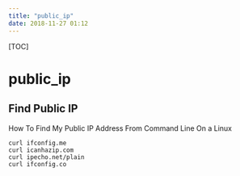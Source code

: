 ```yaml
---
title: "public_ip"
date: 2018-11-27 01:12
---
```



[TOC]


# public_ip



## Find Public IP

How To Find My Public IP Address From Command Line On a Linux

```
curl ifconfig.me
curl icanhazip.com
curl ipecho.net/plain
curl ifconfig.co
```

